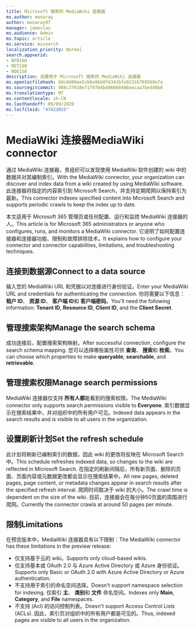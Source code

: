```yaml
---
title: Microsoft 搜索的 MediaWiki 连接器
ms.author: monaray
author: monaray97
manager: jameslau
ms.audience: Admin
ms.topic: article
ms.service: mssearch
localization_priority: Normal
search.appverid:
- BFB160
- MET150
- MOE150
description: 设置用于 Microsoft 搜索的 MediaWiki 连接器
ms.openlocfilehash: b9c8d80ae5cb8e86b0f6341bfe9231b709569e7a
ms.sourcegitcommit: 988c37610e71f9784b486660400aecaa7bed40b0
ms.translationtype: MT
ms.contentlocale: zh-CN
ms.lasthandoff: 09/09/2020
ms.locfileid: "47423015"
---
```

# <a name="mediawiki-connector"></a><span data-ttu-id="1ba0a-103">MediaWiki 连接器</span><span class="sxs-lookup"><span data-stu-id="1ba0a-103">MediaWiki connector</span></span>

<span data-ttu-id="1ba0a-104">通过 MediaWiki 连接器，贵组织可以发现使用 MediaWiki 软件创建的 wiki 中的数据并对其编制索引。</span><span class="sxs-lookup"><span data-stu-id="1ba0a-104">With the MediaWiki connector, your organization can discover and index data from a wiki created by using MediaWiki software.</span></span> <span data-ttu-id="1ba0a-105">此连接器将指定的内容索引到 Microsoft Search，并支持定期爬网以保持索引为最新。</span><span class="sxs-lookup"><span data-stu-id="1ba0a-105">This connector indexes specified content into Microsoft Search and supports periodic crawls to keep the index up to date.</span></span>

<span data-ttu-id="1ba0a-106">本文适用于 Microsoft 365 管理员或任何配置、运行和监控 MediaWiki 连接器的人。</span><span class="sxs-lookup"><span data-stu-id="1ba0a-106">This article is for Microsoft 365 administrators or anyone who configures, runs, and monitors a MediaWiki connector.</span></span> <span data-ttu-id="1ba0a-107">它说明了如何配置连接器和连接器功能、限制和故障排除技术。</span><span class="sxs-lookup"><span data-stu-id="1ba0a-107">It explains how to configure your connector and connector capabilities, limitations, and troubleshooting techniques.</span></span>

## <a name="connect-to-a-data-source"></a><span data-ttu-id="1ba0a-108">连接到数据源</span><span class="sxs-lookup"><span data-stu-id="1ba0a-108">Connect to a data source</span></span>

<span data-ttu-id="1ba0a-109">输入您的 MediaWiki URL 和凭据以对连接进行身份验证。</span><span class="sxs-lookup"><span data-stu-id="1ba0a-109">Enter your MediaWiki URL and credentials for authenticating the connection.</span></span> <span data-ttu-id="1ba0a-110">你将需要以下信息： **租户 ID**、 **资源 ID**、 **客户端 ID**和 **客户端密码**。</span><span class="sxs-lookup"><span data-stu-id="1ba0a-110">You'll need the following information: **Tenant ID**, **Resource ID**, **Client ID**, and the **Client Secret**.</span></span>

## <a name="manage-the-search-schema"></a><span data-ttu-id="1ba0a-111">管理搜索架构</span><span class="sxs-lookup"><span data-stu-id="1ba0a-111">Manage the search schema</span></span>

<span data-ttu-id="1ba0a-112">成功连接后，配置搜索架构映射。</span><span class="sxs-lookup"><span data-stu-id="1ba0a-112">After successful connection, configure the search schema mapping.</span></span> <span data-ttu-id="1ba0a-113">您可以选择哪些属性可供 **查询**、 **搜索**和 **检索**。</span><span class="sxs-lookup"><span data-stu-id="1ba0a-113">You can choose which properties to make **queryable**, **searchable**, and **retrievable**.</span></span>

## <a name="manage-search-permissions"></a><span data-ttu-id="1ba0a-114">管理搜索权限</span><span class="sxs-lookup"><span data-stu-id="1ba0a-114">Manage search permissions</span></span>

<span data-ttu-id="1ba0a-115">MediaWiki 连接器仅支持 **所有人都**能看到的搜索权限。</span><span class="sxs-lookup"><span data-stu-id="1ba0a-115">The MediaWiki connector only supports search permissions visible to **Everyone**.</span></span> <span data-ttu-id="1ba0a-116">索引数据显示在搜索结果中，并对组织中的所有用户可见。</span><span class="sxs-lookup"><span data-stu-id="1ba0a-116">Indexed data appears in the search results and is visible to all users in the organization.</span></span>

## <a name="set-the-refresh-schedule"></a><span data-ttu-id="1ba0a-117">设置刷新计划</span><span class="sxs-lookup"><span data-stu-id="1ba0a-117">Set the refresh schedule</span></span>

<span data-ttu-id="1ba0a-118">此计划将刷新已编制索引的数据，因此 wiki 的更改将反映在 Microsoft Search 中。</span><span class="sxs-lookup"><span data-stu-id="1ba0a-118">This schedule refreshes indexed data, so changes to the wiki are reflected in Microsoft Search.</span></span> <span data-ttu-id="1ba0a-119">在指定的刷新间隔后，所有新页面、删除的页面、页面内容或元数据更改都会显示在搜索结果中。</span><span class="sxs-lookup"><span data-stu-id="1ba0a-119">All new pages, deleted pages, page content, or metadata changes appear in search results after the specified refresh interval.</span></span> <span data-ttu-id="1ba0a-120">爬网时间取决于 wiki 的大小。</span><span class="sxs-lookup"><span data-stu-id="1ba0a-120">The crawl time is dependent on the size of the wiki.</span></span> <span data-ttu-id="1ba0a-121">目前，连接器会在每分钟50页面的周围进行爬网。</span><span class="sxs-lookup"><span data-stu-id="1ba0a-121">Currently the connector crawls at around 50 pages per minute.</span></span>

## <a name="limitations"></a><span data-ttu-id="1ba0a-122">限制</span><span class="sxs-lookup"><span data-stu-id="1ba0a-122">Limitations</span></span>

<span data-ttu-id="1ba0a-123">在预览版本中，MediaWiki 连接器具有以下限制：</span><span class="sxs-lookup"><span data-stu-id="1ba0a-123">The MediaWiki connector has these limitations in the preview release:</span></span>

* <span data-ttu-id="1ba0a-124">仅支持基于云的 wiki。</span><span class="sxs-lookup"><span data-stu-id="1ba0a-124">Supports only cloud-based wikis.</span></span>
* <span data-ttu-id="1ba0a-125">仅支持基本或 OAuth 2.0 与 Azure Active Directory 或 Azure 身份验证。</span><span class="sxs-lookup"><span data-stu-id="1ba0a-125">Supports only Basic or OAuth 2.0 with Azure Active Directory or Azure authentication.</span></span>
* <span data-ttu-id="1ba0a-126">不支持用于索引的命名空间选择。</span><span class="sxs-lookup"><span data-stu-id="1ba0a-126">Doesn't support namespace selection for indexing.</span></span> <span data-ttu-id="1ba0a-127">仅索引 **主**、 **类别**和 **文件** 命名空间。</span><span class="sxs-lookup"><span data-stu-id="1ba0a-127">Indexes only **Main**, **Category**, and **File** namespaces.</span></span>
* <span data-ttu-id="1ba0a-128">不支持 (Acl) 的访问控制列表。</span><span class="sxs-lookup"><span data-stu-id="1ba0a-128">Doesn't support Access Control Lists (ACLs).</span></span> <span data-ttu-id="1ba0a-129">因此，索引页对组织中的所有用户都是可见的。</span><span class="sxs-lookup"><span data-stu-id="1ba0a-129">Thus, indexed pages are visible to all users in the organization.</span></span>
